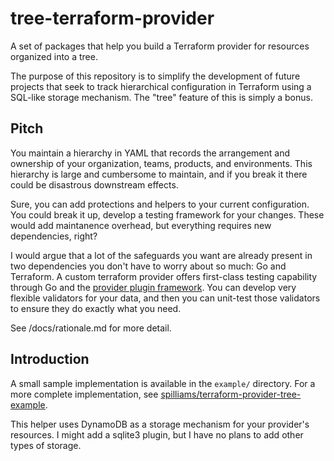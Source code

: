 # tree-terraform-provider

A set of packages that help you build a Terraform provider for resources organized into a tree.

The purpose of this repository is to simplify the development of future projects that seek to track hierarchical configuration in Terraform using a SQL-like storage mechanism. The "tree" feature of this is simply a bonus.

## Pitch

You maintain a hierarchy in YAML that records the arrangement and ownership of your organization, teams, products, and environments. This hierarchy is large and cumbersome to maintain, and if you break it there could be disastrous downstream effects.

Sure, you can add protections and helpers to your current configuration. You could break it up, develop a testing framework for your changes. These would add maintanence overhead, but everything requires new dependencies, right?

I would argue that a lot of the safeguards you want are already present in two dependencies you don't have to worry about so much: Go and Terraform. A custom terraform provider offers first-class testing capability through Go and the [provider plugin framework](https://developer.hashicorp.com/terraform/plugin/sdkv2/testing/acceptance-tests). You can develop very flexible validators for your data, and then you can unit-test those validators to ensure they do exactly what you need.

See /docs/rationale.md for more detail.

## Introduction

A small sample implementation is available in the `example/` directory. For a more complete implementation, see [spilliams/terraform-provider-tree-example](https://github.com/spilliams/terraform-provider-tree-example).

This helper uses DynamoDB as a storage mechanism for your provider's resources. I might add a sqlite3 plugin, but I have no plans to add other types of storage.
